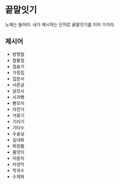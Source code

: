 # 끝말잇기

노예는 들어라. 내가 제시하는 단어로 끝말잇기를 이어 가거라.



## 제시어

* 왕형철
* 철물점
* 점술가
* 가정집
* 집문서
* 서른살
* 살모사
* 사과빵
* 빵모자
* 자전거
* 거중기
* 기러기
* 기타수
* 수술실
* 실내화
* 화장품
* 품앗이
* 이륜차
* 차양막
* 막국수
* 수제화


